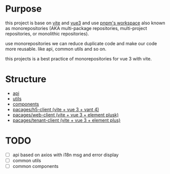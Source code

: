 # Purpose

this project is base on [vite](https://) and [vue3](https://) and use [pnpm's workspace](https://) 
also known as monorepositories (AKA multi-package repositories, multi-project repositories, or monolithic repositories).

use monorepositories we can reduce duplicate code and make our code more reusable. like api, common utils and so on.

this projects is a best practice of monorepositories for vue 3 with vite.

# Structure

- [api](https://)
- [utils](https://)
- [components](https://)
- [pacages/h5-client (vite + vue 3 + vant 4)](https://) 
- [pacages/web-client (vite + vue 3 + element plusk)](https://)
- [pacages/tenant-client (vite + vue 3 + element plus)](https://)


# TODO 

- [ ] api based on axios  with i18n msg and error display
- [ ] common utils 
- [ ] common components